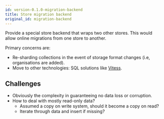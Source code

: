 ```yaml
---
id: version-0.1.0-migration-backend
title: Store migration backend
original_id: migration-backend
---
```


Provide a special store backend that wraps two other stores.
This would allow online migrations from one store to another.

Primary concerns are:

  * Re-sharding collections in the event of storage format changes (i.e, organisations are added).
  * Move to other technologies: SQL solutions like [Vitess](https://vitess.io/).


## Challenges

  * Obviously the complexity in guaranteeing no data loss or corruption.
  * How to deal with mostly read-only data?
    * Assumed a copy on write system, should it become a copy on read?
    * Iterate through data and insert if missing?
